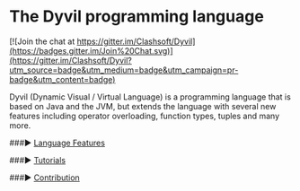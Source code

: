 The Dyvil programming language
==============================

[![Join the chat at https://gitter.im/Clashsoft/Dyvil](https://badges.gitter.im/Join%20Chat.svg)](https://gitter.im/Clashsoft/Dyvil?utm_source=badge&utm_medium=badge&utm_campaign=pr-badge&utm_content=badge)

Dyvil (Dynamic Visual / Virtual Language) is a programming language that is based on Java and the JVM, but extends the language with several new features including operator overloading, function types, tuples and many more.

###▶ [Language Features](https://github.com/Clashsoft/Dyvil/wiki/Language-Features)

###▶ [Tutorials](https://github.com/Clashsoft/Dyvil/wiki#tutorials)

###▶ [Contribution](https://github.com/Clashsoft/Dyvil/wiki#contribution)
